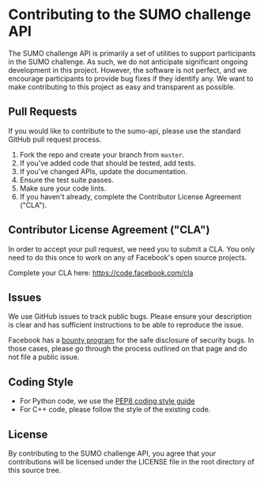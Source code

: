 # Contributing to the SUMO challenge API

The SUMO challenge API is primarily a set of utilities to support
participants in the SUMO challenge.  As such, we do not anticipate significant
ongoing development in this project.  However, the software is not perfect,
and we encourage participants to provide bug fixes if they identify any.  We
want to make contributing to this project as easy and transparent as possible.

## Pull Requests
If you would like to contribute to the sumo-api, please use the
standard GitHub pull request process.

1. Fork the repo and create your branch from `master`.
2. If you've added code that should be tested, add tests.
3. If you've changed APIs, update the documentation.
4. Ensure the test suite passes.
5. Make sure your code lints.
6. If you haven't already, complete the Contributor License Agreement ("CLA").

## Contributor License Agreement ("CLA")
In order to accept your pull request, we need you to submit a CLA. You only need
to do this once to work on any of Facebook's open source projects.

Complete your CLA here: <https://code.facebook.com/cla>

## Issues
We use GitHub issues to track public bugs. Please ensure your description is
clear and has sufficient instructions to be able to reproduce the issue.

Facebook has a [bounty program](https://www.facebook.com/whitehat/) for the safe
disclosure of security bugs. In those cases, please go through the process
outlined on that page and do not file a public issue.

## Coding Style  
* For Python code, we use the [PEP8 coding style
guide](https://legacy.python.org/dev/peps/pep-0008/)
* For C++ code, please follow the style of the existing code.

## License
By contributing to the SUMO challenge API, you agree that your contributions
will be licensed under the LICENSE file in the root directory of this
source tree. 